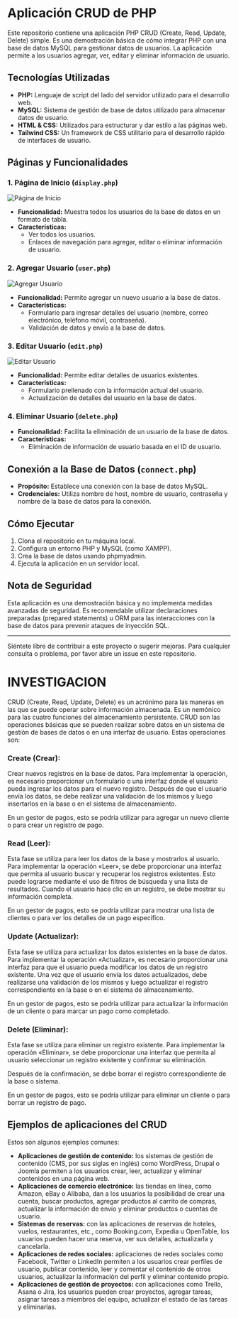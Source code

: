 
# Aplicación CRUD de PHP

Este repositorio contiene una aplicación PHP CRUD (Create, Read, Update, Delete) simple. Es una demostración básica de cómo integrar PHP con una base de datos MySQL para gestionar datos de usuarios. La aplicación permite a los usuarios agregar, ver, editar y eliminar información de usuario.

## Tecnologías Utilizadas

- **PHP:** Lenguaje de script del lado del servidor utilizado para el desarrollo web.
- **MySQL:** Sistema de gestión de base de datos utilizado para almacenar datos de usuario.
- **HTML & CSS:** Utilizados para estructurar y dar estilo a las páginas web.
- **Tailwind CSS:** Un framework de CSS utilitario para el desarrollo rápido de interfaces de usuario.

## Páginas y Funcionalidades

### 1. Página de Inicio (`display.php`)

![Página de Inicio](images/display.png)

- **Funcionalidad:** Muestra todos los usuarios de la base de datos en un formato de tabla.
- **Características:** 
  - Ver todos los usuarios.
  - Enlaces de navegación para agregar, editar o eliminar información de usuario.

### 2. Agregar Usuario (`user.php`)

![Agregar Usuario](images/add.png)

- **Funcionalidad:** Permite agregar un nuevo usuario a la base de datos.
- **Características:** 
  - Formulario para ingresar detalles del usuario (nombre, correo electrónico, teléfono móvil, contraseña).
  - Validación de datos y envío a la base de datos.

### 3. Editar Usuario (`edit.php`)

![Editar Usuario](images/edit.png)

- **Funcionalidad:** Permite editar detalles de usuarios existentes.
- **Características:** 
  - Formulario prellenado con la información actual del usuario.
  - Actualización de detalles del usuario en la base de datos.

### 4. Eliminar Usuario (`delete.php`)

- **Funcionalidad:** Facilita la eliminación de un usuario de la base de datos.
- **Características:** 
  - Eliminación de información de usuario basada en el ID de usuario.

## Conexión a la Base de Datos (`connect.php`)

- **Propósito:** Establece una conexión con la base de datos MySQL.
- **Credenciales:** Utiliza nombre de host, nombre de usuario, contraseña y nombre de la base de datos para la conexión.

## Cómo Ejecutar

1. Clona el repositorio en tu máquina local.
2. Configura un entorno PHP y MySQL (como XAMPP).
3. Crea la base de datos usando phpmyadmin.
4. Ejecuta la aplicación en un servidor local.

## Nota de Seguridad

Esta aplicación es una demostración básica y no implementa medidas avanzadas de seguridad. Es recomendable utilizar declaraciones preparadas (prepared statements) u ORM para las interacciones con la base de datos para prevenir ataques de inyección SQL.

---

Siéntete libre de contribuir a este proyecto o sugerir mejoras. Para cualquier consulta o problema, por favor abre un issue en este repositorio.

# INVESTIGACION
CRUD (Create, Read, Update, Delete) es un acrónimo para las maneras en las que se puede operar sobre información almacenada. Es un nemónico para las cuatro funciones del almacenamiento persistente.
CRUD son las operaciones básicas que se pueden realizar sobre datos en un sistema de gestión de bases de datos o en una interfaz de usuario. Estas operaciones son:

### Create (Crear):
Crear nuevos registros en la base de datos. Para implementar la operación, es necesario proporcionar un formulario o una interfaz donde el usuario pueda ingresar los datos para el nuevo registro. Después de que el usuario envía los datos, se debe realizar una validación de los mismos y luego insertarlos en la base o en el sistema de almacenamiento.

En un gestor de pagos, esto se podría utilizar para agregar un nuevo cliente o para crear un registro de pago.

### Read (Leer):
Esta fase se utiliza para leer los datos de la base y mostrarlos al usuario. Para implementar la operación «Leer», se debe proporcionar una interfaz que permita al usuario buscar y recuperar los registros existentes. Esto puede lograrse mediante el uso de filtros de búsqueda y una lista de resultados. Cuando el usuario hace clic en un registro, se debe mostrar su información completa.

En un gestor de pagos, esto se podría utilizar para mostrar una lista de clientes o para ver los detalles de un pago específico.

### Update (Actualizar):
Esta fase se utiliza para actualizar los datos existentes en la base de datos. Para implementar la operación «Actualizar», es necesario proporcionar una interfaz para que el usuario pueda modificar los datos de un registro existente. Una vez que el usuario envía los datos actualizados, debe realizarse una validación de los mismos y luego actualizar el registro correspondiente en la base o en el sistema de almacenamiento.

En un gestor de pagos, esto se podría utilizar para actualizar la información de un cliente o para marcar un pago como completado.
### Delete (Eliminar):
Esta fase se utiliza para eliminar un registro existente. Para implementar la operación «Eliminar», se debe proporcionar una interfaz que permita al usuario seleccionar un registro existente y confirmar su eliminación.

Después de la confirmación, se debe borrar el registro correspondiente de la base o sistema.

En un gestor de pagos, esto se podría utilizar para eliminar un cliente o para borrar un registro de pago.
## Ejemplos de aplicaciones del CRUD
Estos son algunos ejemplos comunes:

- **Aplicaciones de gestión de contenido:** los sistemas de gestión de contenido (CMS, por sus siglas en inglés) como WordPress, Drupal o Joomla permiten a los usuarios crear, leer, actualizar y eliminar contenidos en una página web.
- **Aplicaciones de comercio electrónico:** las tiendas en línea, como Amazon, eBay o Alibaba, dan a los usuarios la posibilidad de crear una cuenta, buscar productos, agregar productos al carrito de compras, actualizar la información de envío y eliminar productos o cuentas de usuario.
- **Sistemas de reservas:** con las aplicaciones de reservas de hoteles, vuelos, restaurantes, etc., como Booking.com, Expedia u OpenTable, los usuarios pueden hacer una reserva, ver sus detalles, actualizarla y cancelarla.
- **Aplicaciones de redes sociales:** aplicaciones de redes sociales como Facebook, Twitter o LinkedIn permiten a los usuarios crear perfiles de usuario, publicar contenido, leer y comentar el contenido de otros usuarios, actualizar la información del perfil y eliminar contenido propio.
- **Aplicaciones de gestión de proyectos:** con aplicaciones como Trello, Asana o Jira, los usuarios pueden crear proyectos, agregar tareas, asignar tareas a miembros del equipo, actualizar el estado de las tareas y eliminarlas.

